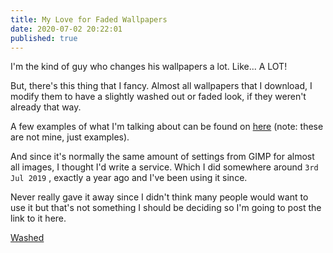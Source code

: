 ```yaml
---
title: My Love for Faded Wallpapers
date: 2020-07-02 20:22:01
published: true
---
```


I'm the kind of guy who changes his wallpapers a lot. Like... A LOT!

But, there's this thing that I fancy. Almost all wallpapers that I download, I modify them to have a slightly washed out or faded look, if they
weren't already that way.

A few examples of what I'm talking about can be found on [here](https://imgur.com/a/XgYEs) (note: these are not mine, just examples).

And since it's normally the same amount of settings from GIMP for almost all images, I thought I'd write a service. Which I did somewhere around
`3rd Jul 2019` , exactly a year ago and I've been using it since.

Never really gave it away since I didn't think many people would want to use it but that's not something I should be deciding so I'm going to post the
link to it here.

[Washed](https://washed.siddharthgelera.com)
